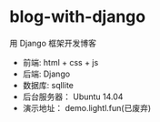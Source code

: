 # blog-with-django

用 Django 框架开发博客

- 前端: html + css + js
- 后端: Django
- 数据库: sqllite
- 后台服务器： Ubuntu 14.04
- 演示地址： demo.lightl.fun(已废弃)
